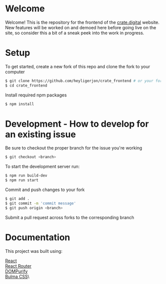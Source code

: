 # Welcome
Welcome! This is the repository for the frontend of the [crate.digital](https://www.crate.digital) website. New features will be worked on and demoed here before going live on the site, so consider this a bit of a sneak peek into the work in progress. 

# Setup
To get started, create a new fork of this repo and clone the fork to your computer
```bash
$ git clone https://github.com/heyligerjon/crate_frontend # or your fork
$ cd crate_frontend
```

Install required npm packages
```bash
$ npm install
```

# Development - How to develop for an existing issue
Be sure to checkout the proper branch for the issue you're working
```bash
$ git checkout <branch>
```

To start the development server run:
```bash
$ npm run build-dev
$ npm run start
```

Commit and push changes to your fork
```bash
$ git add .
$ git commit -m 'commit message'
$ git push origin <branch>
```

Submit a pull request across forks to the corresponding branch

# Documentation
This project was built using:

[React](https://react.dev/reference/react)\
[React Router](https://reactrouter.com/en/main)\
[DOMPurify](https://github.com/cure53/DOMPurify)\
[Bulma CSS](https://bulma.io/documentation/)\